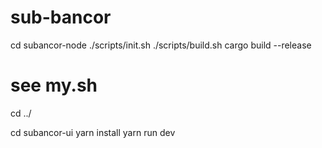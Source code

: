 # sub-bancor

cd subancor-node
./scripts/init.sh
./scripts/build.sh
cargo build --release

# see my.sh

cd ../

cd subancor-ui
yarn install
yarn run dev